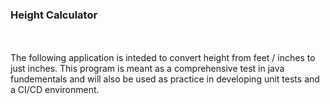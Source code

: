 ### Height Calculator  
<br>
<br>
The following application is inteded to convert height from feet / inches to just inches. This program is meant as a comprehensive test in java fundementals and will also be used as practice in developing unit tests and a CI/CD environment.
